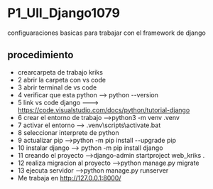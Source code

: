 # P1_Ull_Django1079
configuaraciones basicas para trabajar con el framework de django
## procedimiento
- crearcarpeta de trabajo kriks
- 2 abrir  la carpeta con vs code
- 3 abrir terminal de vs code
- 4 verificar que esta python --> python --version
- 5 link vs code django ---> https://code.visualstudio.com/docs/python/tutorial-django
- 6 crear el entorno de trabajo -->python3 -m venv .venv
- 7 activar el entorno --> .venv\scripts\activate.bat
- 8 seleccionar interprete de python
- 9 actualizar  pip -->python -m pip install --upgrade pip
- 10 instalar django --> python -m  pip install django
- 11 creando el proyecto -->django-admin startproject web_kriks .
- 12 realiza migracion al proyecto -->python manage.py migrate
- 13 ejecuta servidor -->python manage.py runserver
- Me trabaja en http://127.0.0.1:8000/

